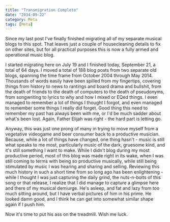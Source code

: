 ```yaml
---
title: "Transmigration Complete"
date: "2014-09-22"
category: Meta
tags: [Meta]
---
```


Since my last post I've finally finished migrating all of my separate musical blogs to this spot. That leaves just a couple of housecleaning details to fix on other sites, but for all practical purposes this is now a fully armed and operational music blog.

I started migrating here on July 19 and I finished today, September 21, a total of 64 days. I moved a total of 188 blog posts from two separate old blogs, spanning the time frame from October 2004 through May 2014. Thousands of words easily have been spilled from my fingertips, covering things from history to news to rantings and board drama and bullshit, from the death of friends to the death of computers to the death of pseudonyms, from songwriting to lyrics to why and how I mixed or EQed things. I even managed to remember a lot of things I thought I forgot, and even managed to remember some things I really did forget. Good thing this need to remember my past has always been with me, or I'd be much sadder about what's been lost. Again, Father Elijah was right - the hard part is letting go.

Anyway, this was just one prong of many in trying to move myself from a vegetative videogame and beer consumer back to a productive musician. Because, while a lot of things have changed, one thing hasn't - music is still what speaks to me most, particularly music of the dark, gruesome kind, and it's still something I want to make. While I didn't blog during my most productive period, most of this blog was made right in its wake, when I was still coming to terms with being so productive musically, while still being stimulated by music I was hearing and sharing and selling. Reviewing this much history in such a short time from so long ago has been enlightening - while I thought I was just capturing the daily grind, the nuts-n-bolts of this song or that release, I realize that I did manage to capture a glimpse here and there of my musical demiurge. He's asleep, and fat and lazy from too much sitting around, but I have verbal pictures of him in his prime. He looked damn good, and I think he can get into somewhat similar shape again if I push him.

Now it's time to put his ass on the treadmill. Wish me luck.
